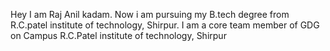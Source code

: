 Hey I am Raj Anil kadam.
Now i am pursuing my B.tech degree from R.C.patel institute of technology, Shirpur.
I am a core team member of GDG on Campus R.C.Patel institute of technology, Shirpur